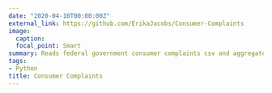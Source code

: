 ```yaml
---
date: "2020-04-10T00:00:00Z"
external_link: https://github.com/ErikaJacobs/Consumer-Complaints
image:
  caption: 
  focal_point: Smart
summary: Reads federal government consumer complaints csv and aggregates summary statistics.
tags:
- Python
title: Consumer Complaints
---
```

